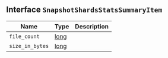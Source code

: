 ## Interface `SnapshotShardsStatsSummaryItem`

| Name | Type | Description |
| - | - | - |
| `file_count` | [long](./long.md) | &nbsp; |
| `size_in_bytes` | [long](./long.md) | &nbsp; |
